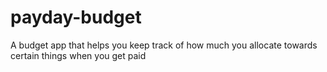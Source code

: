 # payday-budget
A budget app that helps you keep track of how much you allocate towards certain things when you get paid
